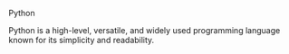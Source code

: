 Python 

Python is a high-level, versatile, and widely used programming language known for its simplicity and readability.
